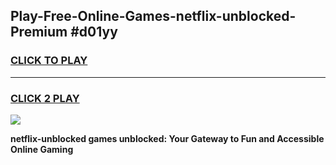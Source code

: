 
## Play-Free-Online-Games-netflix-unblocked-Premium #d01yy
<h3>
<a href="https://premium.freeplayer.one?title=netflix-unblocked&ref=8M">CLICK TO PLAY</a></h3>
<hr>

<h3>
<a href="https://premium.freeplayer.one?title=netflix-unblocked&ref=8M">CLICK 2 PLAY</a>
  
</h3>

<a href="https://premium.freeplayer.one?title=netflix-unblocked&ref=8M"><img src="https://clearcache.store/games.png"></a>


**netflix-unblocked games unblocked: Your Gateway to Fun and Accessible Online Gaming**
